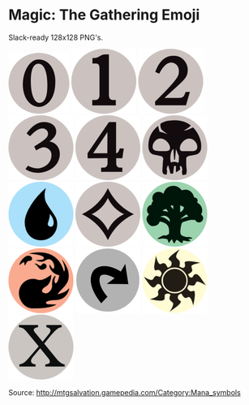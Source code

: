# Magic: The Gathering Emoji

Slack-ready 128x128 PNG's.

![](mtg_0.png)
![](mtg_1.png)
![](mtg_2.png)
![](mtg_3.png)
![](mtg_4.png)
![](mtg_black.png)
![](mtg_blue.png)
![](mtg_colorless.png)
![](mtg_green.png)
![](mtg_red.png)
![](mtg_tap.png)
![](mtg_white.png)
![](mtg_x.png)

Source: <http://mtgsalvation.gamepedia.com/Category:Mana_symbols>
